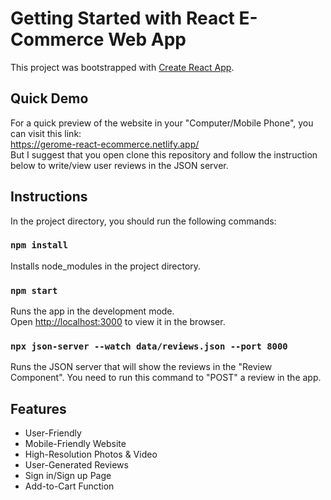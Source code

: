 # Getting Started with React E-Commerce Web App

This project was bootstrapped with [Create React App](https://github.com/facebook/create-react-app).

## Quick Demo
For a quick preview of the website in your "Computer/Mobile Phone", you can visit this link: <br>
https://gerome-react-ecommerce.netlify.app/ <br>
But I suggest that you open clone this repository and follow the instruction below to write/view user reviews in the JSON server.

## Instructions

In the project directory, you should run the following commands:

### `npm install`
Installs node_modules in the project directory.
### `npm start`
Runs the app in the development mode.\
Open [http://localhost:3000](http://localhost:3000) to view it in the browser.
### `npx json-server --watch data/reviews.json --port 8000`
Runs the JSON server that will show the reviews in the "Review Component". You need to run this command to "POST" a review in the app.

## Features
* User-Friendly
* Mobile-Friendly Website
* High-Resolution Photos & Video
* User-Generated Reviews
* Sign in/Sign up Page
* Add-to-Cart Function
